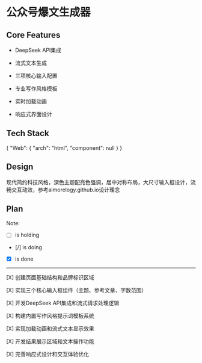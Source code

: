 # 公众号爆文生成器

## Core Features

- DeepSeek API集成

- 流式文本生成

- 三项核心输入配置

- 专业写作风格模板

- 实时加载动画

- 响应式界面设计

## Tech Stack

{
  "Web": {
    "arch": "html",
    "component": null
  }
}

## Design

现代简约科技风格，深色主题配亮色强调，居中对称布局，大尺寸输入框设计，流畅交互动效，参考aimorelogy.github.io设计理念

## Plan

Note: 

- [ ] is holding
- [/] is doing
- [X] is done

---

[X] 创建页面基础结构和品牌标识区域

[X] 实现三个核心输入框组件（主题、参考文章、字数范围）

[X] 开发DeepSeek API集成和流式请求处理逻辑

[X] 构建内置写作风格提示词模板系统

[X] 实现加载动画和流式文本显示效果

[X] 开发结果展示区域和文本操作功能

[X] 完善响应式设计和交互体验优化
